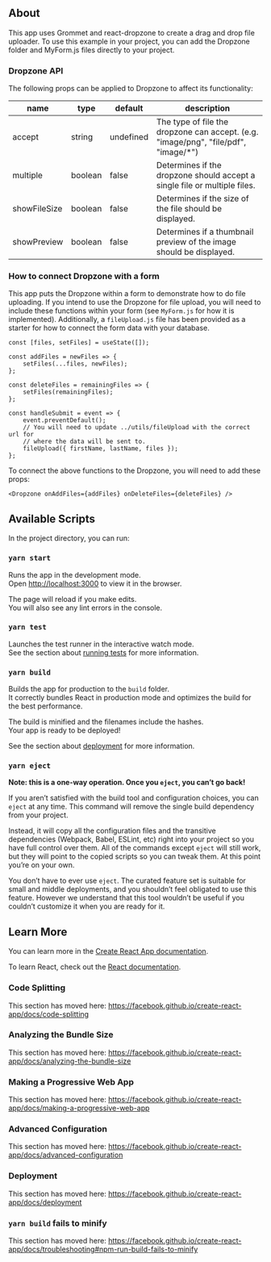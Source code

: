## About

This app uses Grommet and react-dropzone to create a drag and drop file uploader. To use this example in your project, you can add the Dropzone folder and MyForm.js files directly to your project. 

### Dropzone API
The following props can be applied to Dropzone to affect its functionality:

| name | type | default | description |
|---|---|---|---|
| accept | string | undefined | The type of file the dropzone can accept. (e.g. "image/png", "file/pdf", "image/*")  |
| multiple | boolean | false | Determines if the dropzone should accept a single file or multiple files.  |
| showFileSize | boolean | false | Determines if the size of the file should be displayed. |
| showPreview | boolean | false |  Determines if a thumbnail preview of the image should be displayed. |

### How to connect Dropzone with a form
This app puts the Dropzone within a form to demonstrate how to do file uploading. If you intend to use the Dropzone for file upload, you will need to include these functions within your form (see `MyForm.js` for how it is implemented). Additionally, a `fileUpload.js` file has been provided as a starter for how to connect the form data with your database. 
```
const [files, setFiles] = useState([]);

const addFiles = newFiles => {
    setFiles(...files, newFiles);
};

const deleteFiles = remainingFiles => {
    setFiles(remainingFiles);
};

const handleSubmit = event => {
    event.preventDefault();
    // You will need to update ../utils/fileUpload with the correct url for
    // where the data will be sent to.
    fileUpload({ firstName, lastName, files });
};
```
To connect the above functions to the Dropzone, you will need to add these props:
```
<Dropzone onAddFiles={addFiles} onDeleteFiles={deleteFiles} />
```

## Available Scripts

In the project directory, you can run:

### `yarn start`

Runs the app in the development mode.<br />
Open [http://localhost:3000](http://localhost:3000) to view it in the browser.

The page will reload if you make edits.<br />
You will also see any lint errors in the console.

### `yarn test`

Launches the test runner in the interactive watch mode.<br />
See the section about [running tests](https://facebook.github.io/create-react-app/docs/running-tests) for more information.

### `yarn build`

Builds the app for production to the `build` folder.<br />
It correctly bundles React in production mode and optimizes the build for the best performance.

The build is minified and the filenames include the hashes.<br />
Your app is ready to be deployed!

See the section about [deployment](https://facebook.github.io/create-react-app/docs/deployment) for more information.

### `yarn eject`

**Note: this is a one-way operation. Once you `eject`, you can’t go back!**

If you aren’t satisfied with the build tool and configuration choices, you can `eject` at any time. This command will remove the single build dependency from your project.

Instead, it will copy all the configuration files and the transitive dependencies (Webpack, Babel, ESLint, etc) right into your project so you have full control over them. All of the commands except `eject` will still work, but they will point to the copied scripts so you can tweak them. At this point you’re on your own.

You don’t have to ever use `eject`. The curated feature set is suitable for small and middle deployments, and you shouldn’t feel obligated to use this feature. However we understand that this tool wouldn’t be useful if you couldn’t customize it when you are ready for it.

## Learn More

You can learn more in the [Create React App documentation](https://facebook.github.io/create-react-app/docs/getting-started).

To learn React, check out the [React documentation](https://reactjs.org/).

### Code Splitting

This section has moved here: https://facebook.github.io/create-react-app/docs/code-splitting

### Analyzing the Bundle Size

This section has moved here: https://facebook.github.io/create-react-app/docs/analyzing-the-bundle-size

### Making a Progressive Web App

This section has moved here: https://facebook.github.io/create-react-app/docs/making-a-progressive-web-app

### Advanced Configuration

This section has moved here: https://facebook.github.io/create-react-app/docs/advanced-configuration

### Deployment

This section has moved here: https://facebook.github.io/create-react-app/docs/deployment

### `yarn build` fails to minify

This section has moved here: https://facebook.github.io/create-react-app/docs/troubleshooting#npm-run-build-fails-to-minify
